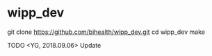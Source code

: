 # wipp_dev

git clone https://github.com/bihealth/wipp_dev.git
cd wipp_dev
make

TODO <YG, 2018.09.06> Update

